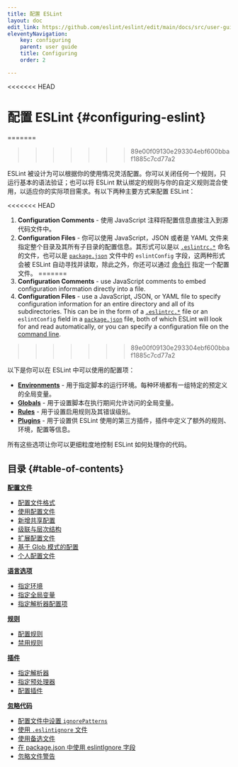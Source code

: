 ```yaml
---
title: 配置 ESLint
layout: doc
edit_link: https://github.com/eslint/eslint/edit/main/docs/src/user-guide/configuring/index.md
eleventyNavigation:
    key: configuring
    parent: user guide
    title: Configuring
    order: 2

---
```

<<<<<<< HEAD
<!-- Note: No pull requests accepted for this file. See README.md in the root directory for details. -->

# 配置 ESLint {#configuring-eslint}
=======
>>>>>>> 89e00f09130e293304ebf600bbaf1885c7cd77a2

ESLint 被设计为可以根据你的使用情况灵活配置。你可以关闭任何一个规则，只运行基本的语法验证；也可以将 ESLint 默认绑定的规则与你的自定义规则混合使用，以适应你的实际项目需求。有以下两种主要方式来配置 ESLint：

<<<<<<< HEAD
1. **Configuration Comments** - 使用 JavaScript 注释将配置信息直接注入到源代码文件中。
1. **Configuration Files** - 你可以使用 JavaScript，JSON 或者是 YAML 文件来指定整个目录及其所有子目录的配置信息。其形式可以是以 [`.eslintrc.*`](./configuration-files#configuration-file-formats) 命名的文件，也可以是 [`package.json`](https://docs.npmjs.com/files/package.json) 文件中的 `eslintConfig` 字段，这两种形式会被 ESLint 自动寻找并读取，除此之外，你还可以通过 [命令行](https://eslint.org/docs/user-guide/command-line-interface) 指定一个配置文件。
=======
1. **Configuration Comments** - use JavaScript comments to embed configuration information directly into a file.
1. **Configuration Files** - use a JavaScript, JSON, or YAML file to specify configuration information for an entire directory and all of its subdirectories. This can be in the form of a [`.eslintrc.*`](./configuration-files#configuration-file-formats) file or an `eslintConfig` field in a [`package.json`](https://docs.npmjs.com/files/package.json) file, both of which ESLint will look for and read automatically, or you can specify a configuration file on the [command line](https://eslint.org/docs/user-guide/command-line-interface).
>>>>>>> 89e00f09130e293304ebf600bbaf1885c7cd77a2

以下是你可以在 ESLint 中可以使用的配置项：

* [**Environments**](./language-options#specifying-environments) - 用于指定脚本的运行环境。每种环境都有一组特定的预定义的全局变量。
* [**Globals**](./language-options#specifying-globals) - 用于设置脚本在执行期间允许访问的全局变量。
* [**Rules**](rules) - 用于设置启用规则及其错误级别。
* [**Plugins**](plugins) - 用于设置供 ESLint 使用的第三方插件，插件中定义了额外的规则、环境，配置等信息。

所有这些选项让你可以更细粒度地控制 ESLint 如何处理你的代码。

## 目录 {#table-of-contents}

[**配置文件**](configuration-files)

* [配置文件格式](./configuration-files#configuration-file-formats)
* [使用配置文件](./configuration-files#using-configuration-files)
* [新增共享配置](./configuration-files#adding-shared-settings)
* [级联与层次结构](./configuration-files#cascading-and-hierarchy)
* [扩展配置文件](./configuration-files#extending-configuration-files)
* [基于 Glob 模式的配置](./configuration-files#configuration-based-on-glob-patterns)
* [个人配置文件](./configuration-files#personal-configuration-files-deprecated)

[**语言选项**](language-options)

* [指定环境](./language-options#specifying-environments)
* [指定全局变量](./language-options#specifying-globals)
* [指定解析器配置项](./language-options#specifying-parser-options)

[**规则**](rules)

* [配置规则](./rules#configuring-rules)
* [禁用规则](./rules#disabling-rules)

[**插件**](plugins)

* [指定解析器](./plugins#specifying-parser)
* [指定预处理器](./plugins#specifying-processor)
* [配置插件](./plugins#configuring-plugins)

[**忽略代码**](ignoring-code)

* [配置文件中设置 `ignorePatterns`](./ignoring-code#ignorepatterns-in-config-files)
* [使用 `.eslintignore` 文件](./ignoring-code#the-eslintignore-file)
* [使用备选文件](./ignoring-code#using-an-alternate-file)
* [在 package.json 中使用 eslintIgnore 字段](./ignoring-code#using-eslintignore-in-packagejson)
* [忽略文件警告](./ignoring-code#ignored-file-warnings)
